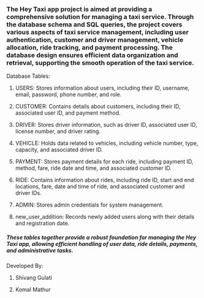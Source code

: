 ### The Hey Taxi app project is aimed at providing a comprehensive solution for managing a taxi service. Through the database schema and SQL queries, the project covers various aspects of taxi service management, including user authentication, customer and driver management, vehicle allocation, ride tracking, and payment processing. The database design ensures efficient data organization and retrieval, supporting the smooth operation of the taxi service.

Database Tables:

1. USERS: Stores information about users, including their ID, username, email, password, phone number, and role.

2. CUSTOMER: Contains details about customers, including their ID, associated user ID, and payment method.

3. DRIVER: Stores driver information, such as driver ID, associated user ID, license number, and driver rating.

4. VEHICLE: Holds data related to vehicles, including vehicle number, type, capacity, and associated driver ID.

5. PAYMENT: Stores payment details for each ride, including payment ID, method, fare, ride date and time, and associated customer ID.

6. RIDE: Contains information about rides, including ride ID, start and end locations, fare, date and time of ride, and associated customer and driver IDs.

7. ADMIN: Stores admin credentials for system management.

8. new_user_addition: Records newly added users along with their details and registration date.

##### These tables together provide a robust foundation for managing the Hey Taxi app, allowing efficient handling of user data, ride details, payments, and administrative tasks.

Developed By:

1. Shivang Gulati

2. Komal Mathur